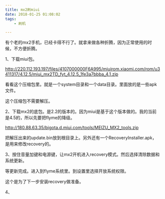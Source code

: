 ```yaml
---
title: mx2刷miui
date: 2018-01-25 01:08:02
tags:
	- 刷机

---
```




有个老的mx2手机，已经卡得不行了。就拿来做各种折腾，因为正常使用的时候，不方便折腾。

1、下载miui包。

http://220.112.193.197/files/4107000000F6A995/miuirom.xiaomi.com/rom/u3411317/4.12.5/miui_mx2TD_fyt_4.12.5_1fe3a7bbba_4.1.zip

看看这个压缩包里。就是一个system目录和一个data目录。里面放的是一些apk文件。

这个压缩包不需要解压。

2、下载mx2的底包。是2.2的版本的。因为miui是基于这个版本做的。我的当前是4.5的，所以先要把flyme的降级。

http://180.88.63.35/bigota.d.miui.com/tools/MEIZU_MX2_tools.zip

把解压出来的update.bin放到根目录上。另外还有一个RecoveryInstaller.apk，是用来修改recovery的。

3、按住音量加键和电源键，让mx2开机进入recovery模式。然后选择清除数据和系统更新。

等更新完成。进入到flyme系统里。到设置里选择开放系统权限。

这个是为了下一步安装recovery做准备。

4、

